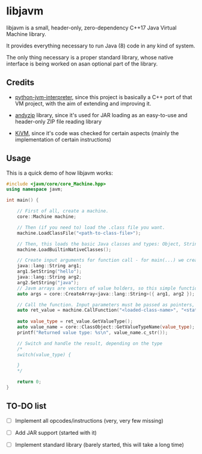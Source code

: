 # libjavm

libjavm is a small, header-only, zero-dependency C++17 Java Virtual Machine library.

It provides everything necessary to run Java (8) code in any kind of system.

The only thing necessary is a proper standard library, whose native interface is being worked on asan optional part of the library.

## Credits

- [python-jvm-interpreter](https://github.com/gkbrk/python-jvm-interpreter), since this project is basically a C++ port of that VM project, with the aim of extending and improving it.

- [andyzip](https://github.com/andy-thomason/andyzip) library, since it's used for JAR loading as an easy-to-use and header-only ZIP file reading library

- [KiVM](https://github.com/imkiva/KiVM), since it's code was checked for certain aspects (mainly the implementation of certain instructions)

## Usage

This is a quick demo of how libjavm works:

```cpp
#include <javm/core/core_Machine.hpp>
using namespace javm;

int main() {

    // First of all, create a machine.
    core::Machine machine;

    // Then (if you need to) load the .class file you want.
    machine.LoadClassFile("<path-to-class-file>");

    // Then, this loads the basic Java classes and types: Object, String... (necessary for most stuff)
    machine.LoadBuiltinNativeClasses();

    // Create input arguments for function call - for main(...) we create a string array:
    java::lang::String arg1;
    arg1.SetString("hello");
    java::lang::String arg2;
    arg2.SetString("java");
    // Javm arrays are vectors of value holders, so this simple function simplifies their creation
    auto args = core::CreateArray<java::lang::String>({ arg1, arg2 });

    // Call the function. Input parameters must be passed as pointers, so it's as simple as creating them here and passing by '&'.
    auto ret_value = machine.CallFunction("<loaded-class-name>", "<static-function-name>", &args);
    
    auto value_type = ret_value.GetValueType();
    auto value_name = core::ClassObject::GetValueTypeName(value_type);
    printf("Returned value type: %s\n", value_name.c_str());

    // Switch and handle the result, depending on the type
    /*
    switch(value_type) {

    }
    */

    return 0;
}
```

## TO-DO list

- [ ] Implement all opcodes/instructions (very, very few missing)

- [ ] Add JAR support (started with it)

- [ ] Implement standard library (barely started, this will take a long time)